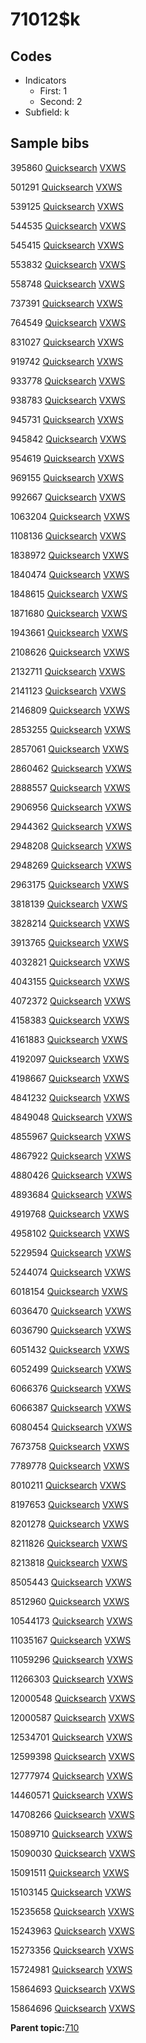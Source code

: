 # 71012$k

## Codes

-   Indicators
    -   First: 1
    -   Second: 2
-   Subfield: k

## Sample bibs

395860 [Quicksearch](https://search.library.yale.edu/catalog/395860) [VXWS](http://prodorbis.library.yale.edu:7014/vxws/GetHoldingsService?bibId=395860)

501291 [Quicksearch](https://search.library.yale.edu/catalog/501291) [VXWS](http://prodorbis.library.yale.edu:7014/vxws/GetHoldingsService?bibId=501291)

539125 [Quicksearch](https://search.library.yale.edu/catalog/539125) [VXWS](http://prodorbis.library.yale.edu:7014/vxws/GetHoldingsService?bibId=539125)

544535 [Quicksearch](https://search.library.yale.edu/catalog/544535) [VXWS](http://prodorbis.library.yale.edu:7014/vxws/GetHoldingsService?bibId=544535)

545415 [Quicksearch](https://search.library.yale.edu/catalog/545415) [VXWS](http://prodorbis.library.yale.edu:7014/vxws/GetHoldingsService?bibId=545415)

553832 [Quicksearch](https://search.library.yale.edu/catalog/553832) [VXWS](http://prodorbis.library.yale.edu:7014/vxws/GetHoldingsService?bibId=553832)

558748 [Quicksearch](https://search.library.yale.edu/catalog/558748) [VXWS](http://prodorbis.library.yale.edu:7014/vxws/GetHoldingsService?bibId=558748)

737391 [Quicksearch](https://search.library.yale.edu/catalog/737391) [VXWS](http://prodorbis.library.yale.edu:7014/vxws/GetHoldingsService?bibId=737391)

764549 [Quicksearch](https://search.library.yale.edu/catalog/764549) [VXWS](http://prodorbis.library.yale.edu:7014/vxws/GetHoldingsService?bibId=764549)

831027 [Quicksearch](https://search.library.yale.edu/catalog/831027) [VXWS](http://prodorbis.library.yale.edu:7014/vxws/GetHoldingsService?bibId=831027)

919742 [Quicksearch](https://search.library.yale.edu/catalog/919742) [VXWS](http://prodorbis.library.yale.edu:7014/vxws/GetHoldingsService?bibId=919742)

933778 [Quicksearch](https://search.library.yale.edu/catalog/933778) [VXWS](http://prodorbis.library.yale.edu:7014/vxws/GetHoldingsService?bibId=933778)

938783 [Quicksearch](https://search.library.yale.edu/catalog/938783) [VXWS](http://prodorbis.library.yale.edu:7014/vxws/GetHoldingsService?bibId=938783)

945731 [Quicksearch](https://search.library.yale.edu/catalog/945731) [VXWS](http://prodorbis.library.yale.edu:7014/vxws/GetHoldingsService?bibId=945731)

945842 [Quicksearch](https://search.library.yale.edu/catalog/945842) [VXWS](http://prodorbis.library.yale.edu:7014/vxws/GetHoldingsService?bibId=945842)

954619 [Quicksearch](https://search.library.yale.edu/catalog/954619) [VXWS](http://prodorbis.library.yale.edu:7014/vxws/GetHoldingsService?bibId=954619)

969155 [Quicksearch](https://search.library.yale.edu/catalog/969155) [VXWS](http://prodorbis.library.yale.edu:7014/vxws/GetHoldingsService?bibId=969155)

992667 [Quicksearch](https://search.library.yale.edu/catalog/992667) [VXWS](http://prodorbis.library.yale.edu:7014/vxws/GetHoldingsService?bibId=992667)

1063204 [Quicksearch](https://search.library.yale.edu/catalog/1063204) [VXWS](http://prodorbis.library.yale.edu:7014/vxws/GetHoldingsService?bibId=1063204)

1108136 [Quicksearch](https://search.library.yale.edu/catalog/1108136) [VXWS](http://prodorbis.library.yale.edu:7014/vxws/GetHoldingsService?bibId=1108136)

1838972 [Quicksearch](https://search.library.yale.edu/catalog/1838972) [VXWS](http://prodorbis.library.yale.edu:7014/vxws/GetHoldingsService?bibId=1838972)

1840474 [Quicksearch](https://search.library.yale.edu/catalog/1840474) [VXWS](http://prodorbis.library.yale.edu:7014/vxws/GetHoldingsService?bibId=1840474)

1848615 [Quicksearch](https://search.library.yale.edu/catalog/1848615) [VXWS](http://prodorbis.library.yale.edu:7014/vxws/GetHoldingsService?bibId=1848615)

1871680 [Quicksearch](https://search.library.yale.edu/catalog/1871680) [VXWS](http://prodorbis.library.yale.edu:7014/vxws/GetHoldingsService?bibId=1871680)

1943661 [Quicksearch](https://search.library.yale.edu/catalog/1943661) [VXWS](http://prodorbis.library.yale.edu:7014/vxws/GetHoldingsService?bibId=1943661)

2108626 [Quicksearch](https://search.library.yale.edu/catalog/2108626) [VXWS](http://prodorbis.library.yale.edu:7014/vxws/GetHoldingsService?bibId=2108626)

2132711 [Quicksearch](https://search.library.yale.edu/catalog/2132711) [VXWS](http://prodorbis.library.yale.edu:7014/vxws/GetHoldingsService?bibId=2132711)

2141123 [Quicksearch](https://search.library.yale.edu/catalog/2141123) [VXWS](http://prodorbis.library.yale.edu:7014/vxws/GetHoldingsService?bibId=2141123)

2146809 [Quicksearch](https://search.library.yale.edu/catalog/2146809) [VXWS](http://prodorbis.library.yale.edu:7014/vxws/GetHoldingsService?bibId=2146809)

2853255 [Quicksearch](https://search.library.yale.edu/catalog/2853255) [VXWS](http://prodorbis.library.yale.edu:7014/vxws/GetHoldingsService?bibId=2853255)

2857061 [Quicksearch](https://search.library.yale.edu/catalog/2857061) [VXWS](http://prodorbis.library.yale.edu:7014/vxws/GetHoldingsService?bibId=2857061)

2860462 [Quicksearch](https://search.library.yale.edu/catalog/2860462) [VXWS](http://prodorbis.library.yale.edu:7014/vxws/GetHoldingsService?bibId=2860462)

2888557 [Quicksearch](https://search.library.yale.edu/catalog/2888557) [VXWS](http://prodorbis.library.yale.edu:7014/vxws/GetHoldingsService?bibId=2888557)

2906956 [Quicksearch](https://search.library.yale.edu/catalog/2906956) [VXWS](http://prodorbis.library.yale.edu:7014/vxws/GetHoldingsService?bibId=2906956)

2944362 [Quicksearch](https://search.library.yale.edu/catalog/2944362) [VXWS](http://prodorbis.library.yale.edu:7014/vxws/GetHoldingsService?bibId=2944362)

2948208 [Quicksearch](https://search.library.yale.edu/catalog/2948208) [VXWS](http://prodorbis.library.yale.edu:7014/vxws/GetHoldingsService?bibId=2948208)

2948269 [Quicksearch](https://search.library.yale.edu/catalog/2948269) [VXWS](http://prodorbis.library.yale.edu:7014/vxws/GetHoldingsService?bibId=2948269)

2963175 [Quicksearch](https://search.library.yale.edu/catalog/2963175) [VXWS](http://prodorbis.library.yale.edu:7014/vxws/GetHoldingsService?bibId=2963175)

3818139 [Quicksearch](https://search.library.yale.edu/catalog/3818139) [VXWS](http://prodorbis.library.yale.edu:7014/vxws/GetHoldingsService?bibId=3818139)

3828214 [Quicksearch](https://search.library.yale.edu/catalog/3828214) [VXWS](http://prodorbis.library.yale.edu:7014/vxws/GetHoldingsService?bibId=3828214)

3913765 [Quicksearch](https://search.library.yale.edu/catalog/3913765) [VXWS](http://prodorbis.library.yale.edu:7014/vxws/GetHoldingsService?bibId=3913765)

4032821 [Quicksearch](https://search.library.yale.edu/catalog/4032821) [VXWS](http://prodorbis.library.yale.edu:7014/vxws/GetHoldingsService?bibId=4032821)

4043155 [Quicksearch](https://search.library.yale.edu/catalog/4043155) [VXWS](http://prodorbis.library.yale.edu:7014/vxws/GetHoldingsService?bibId=4043155)

4072372 [Quicksearch](https://search.library.yale.edu/catalog/4072372) [VXWS](http://prodorbis.library.yale.edu:7014/vxws/GetHoldingsService?bibId=4072372)

4158383 [Quicksearch](https://search.library.yale.edu/catalog/4158383) [VXWS](http://prodorbis.library.yale.edu:7014/vxws/GetHoldingsService?bibId=4158383)

4161883 [Quicksearch](https://search.library.yale.edu/catalog/4161883) [VXWS](http://prodorbis.library.yale.edu:7014/vxws/GetHoldingsService?bibId=4161883)

4192097 [Quicksearch](https://search.library.yale.edu/catalog/4192097) [VXWS](http://prodorbis.library.yale.edu:7014/vxws/GetHoldingsService?bibId=4192097)

4198667 [Quicksearch](https://search.library.yale.edu/catalog/4198667) [VXWS](http://prodorbis.library.yale.edu:7014/vxws/GetHoldingsService?bibId=4198667)

4841232 [Quicksearch](https://search.library.yale.edu/catalog/4841232) [VXWS](http://prodorbis.library.yale.edu:7014/vxws/GetHoldingsService?bibId=4841232)

4849048 [Quicksearch](https://search.library.yale.edu/catalog/4849048) [VXWS](http://prodorbis.library.yale.edu:7014/vxws/GetHoldingsService?bibId=4849048)

4855967 [Quicksearch](https://search.library.yale.edu/catalog/4855967) [VXWS](http://prodorbis.library.yale.edu:7014/vxws/GetHoldingsService?bibId=4855967)

4867922 [Quicksearch](https://search.library.yale.edu/catalog/4867922) [VXWS](http://prodorbis.library.yale.edu:7014/vxws/GetHoldingsService?bibId=4867922)

4880426 [Quicksearch](https://search.library.yale.edu/catalog/4880426) [VXWS](http://prodorbis.library.yale.edu:7014/vxws/GetHoldingsService?bibId=4880426)

4893684 [Quicksearch](https://search.library.yale.edu/catalog/4893684) [VXWS](http://prodorbis.library.yale.edu:7014/vxws/GetHoldingsService?bibId=4893684)

4919768 [Quicksearch](https://search.library.yale.edu/catalog/4919768) [VXWS](http://prodorbis.library.yale.edu:7014/vxws/GetHoldingsService?bibId=4919768)

4958102 [Quicksearch](https://search.library.yale.edu/catalog/4958102) [VXWS](http://prodorbis.library.yale.edu:7014/vxws/GetHoldingsService?bibId=4958102)

5229594 [Quicksearch](https://search.library.yale.edu/catalog/5229594) [VXWS](http://prodorbis.library.yale.edu:7014/vxws/GetHoldingsService?bibId=5229594)

5244074 [Quicksearch](https://search.library.yale.edu/catalog/5244074) [VXWS](http://prodorbis.library.yale.edu:7014/vxws/GetHoldingsService?bibId=5244074)

6018154 [Quicksearch](https://search.library.yale.edu/catalog/6018154) [VXWS](http://prodorbis.library.yale.edu:7014/vxws/GetHoldingsService?bibId=6018154)

6036470 [Quicksearch](https://search.library.yale.edu/catalog/6036470) [VXWS](http://prodorbis.library.yale.edu:7014/vxws/GetHoldingsService?bibId=6036470)

6036790 [Quicksearch](https://search.library.yale.edu/catalog/6036790) [VXWS](http://prodorbis.library.yale.edu:7014/vxws/GetHoldingsService?bibId=6036790)

6051432 [Quicksearch](https://search.library.yale.edu/catalog/6051432) [VXWS](http://prodorbis.library.yale.edu:7014/vxws/GetHoldingsService?bibId=6051432)

6052499 [Quicksearch](https://search.library.yale.edu/catalog/6052499) [VXWS](http://prodorbis.library.yale.edu:7014/vxws/GetHoldingsService?bibId=6052499)

6066376 [Quicksearch](https://search.library.yale.edu/catalog/6066376) [VXWS](http://prodorbis.library.yale.edu:7014/vxws/GetHoldingsService?bibId=6066376)

6066387 [Quicksearch](https://search.library.yale.edu/catalog/6066387) [VXWS](http://prodorbis.library.yale.edu:7014/vxws/GetHoldingsService?bibId=6066387)

6080454 [Quicksearch](https://search.library.yale.edu/catalog/6080454) [VXWS](http://prodorbis.library.yale.edu:7014/vxws/GetHoldingsService?bibId=6080454)

7673758 [Quicksearch](https://search.library.yale.edu/catalog/7673758) [VXWS](http://prodorbis.library.yale.edu:7014/vxws/GetHoldingsService?bibId=7673758)

7789778 [Quicksearch](https://search.library.yale.edu/catalog/7789778) [VXWS](http://prodorbis.library.yale.edu:7014/vxws/GetHoldingsService?bibId=7789778)

8010211 [Quicksearch](https://search.library.yale.edu/catalog/8010211) [VXWS](http://prodorbis.library.yale.edu:7014/vxws/GetHoldingsService?bibId=8010211)

8197653 [Quicksearch](https://search.library.yale.edu/catalog/8197653) [VXWS](http://prodorbis.library.yale.edu:7014/vxws/GetHoldingsService?bibId=8197653)

8201278 [Quicksearch](https://search.library.yale.edu/catalog/8201278) [VXWS](http://prodorbis.library.yale.edu:7014/vxws/GetHoldingsService?bibId=8201278)

8211826 [Quicksearch](https://search.library.yale.edu/catalog/8211826) [VXWS](http://prodorbis.library.yale.edu:7014/vxws/GetHoldingsService?bibId=8211826)

8213818 [Quicksearch](https://search.library.yale.edu/catalog/8213818) [VXWS](http://prodorbis.library.yale.edu:7014/vxws/GetHoldingsService?bibId=8213818)

8505443 [Quicksearch](https://search.library.yale.edu/catalog/8505443) [VXWS](http://prodorbis.library.yale.edu:7014/vxws/GetHoldingsService?bibId=8505443)

8512960 [Quicksearch](https://search.library.yale.edu/catalog/8512960) [VXWS](http://prodorbis.library.yale.edu:7014/vxws/GetHoldingsService?bibId=8512960)

10544173 [Quicksearch](https://search.library.yale.edu/catalog/10544173) [VXWS](http://prodorbis.library.yale.edu:7014/vxws/GetHoldingsService?bibId=10544173)

11035167 [Quicksearch](https://search.library.yale.edu/catalog/11035167) [VXWS](http://prodorbis.library.yale.edu:7014/vxws/GetHoldingsService?bibId=11035167)

11059296 [Quicksearch](https://search.library.yale.edu/catalog/11059296) [VXWS](http://prodorbis.library.yale.edu:7014/vxws/GetHoldingsService?bibId=11059296)

11266303 [Quicksearch](https://search.library.yale.edu/catalog/11266303) [VXWS](http://prodorbis.library.yale.edu:7014/vxws/GetHoldingsService?bibId=11266303)

12000548 [Quicksearch](https://search.library.yale.edu/catalog/12000548) [VXWS](http://prodorbis.library.yale.edu:7014/vxws/GetHoldingsService?bibId=12000548)

12000587 [Quicksearch](https://search.library.yale.edu/catalog/12000587) [VXWS](http://prodorbis.library.yale.edu:7014/vxws/GetHoldingsService?bibId=12000587)

12534701 [Quicksearch](https://search.library.yale.edu/catalog/12534701) [VXWS](http://prodorbis.library.yale.edu:7014/vxws/GetHoldingsService?bibId=12534701)

12599398 [Quicksearch](https://search.library.yale.edu/catalog/12599398) [VXWS](http://prodorbis.library.yale.edu:7014/vxws/GetHoldingsService?bibId=12599398)

12777974 [Quicksearch](https://search.library.yale.edu/catalog/12777974) [VXWS](http://prodorbis.library.yale.edu:7014/vxws/GetHoldingsService?bibId=12777974)

14460571 [Quicksearch](https://search.library.yale.edu/catalog/14460571) [VXWS](http://prodorbis.library.yale.edu:7014/vxws/GetHoldingsService?bibId=14460571)

14708266 [Quicksearch](https://search.library.yale.edu/catalog/14708266) [VXWS](http://prodorbis.library.yale.edu:7014/vxws/GetHoldingsService?bibId=14708266)

15089710 [Quicksearch](https://search.library.yale.edu/catalog/15089710) [VXWS](http://prodorbis.library.yale.edu:7014/vxws/GetHoldingsService?bibId=15089710)

15090030 [Quicksearch](https://search.library.yale.edu/catalog/15090030) [VXWS](http://prodorbis.library.yale.edu:7014/vxws/GetHoldingsService?bibId=15090030)

15091511 [Quicksearch](https://search.library.yale.edu/catalog/15091511) [VXWS](http://prodorbis.library.yale.edu:7014/vxws/GetHoldingsService?bibId=15091511)

15103145 [Quicksearch](https://search.library.yale.edu/catalog/15103145) [VXWS](http://prodorbis.library.yale.edu:7014/vxws/GetHoldingsService?bibId=15103145)

15235658 [Quicksearch](https://search.library.yale.edu/catalog/15235658) [VXWS](http://prodorbis.library.yale.edu:7014/vxws/GetHoldingsService?bibId=15235658)

15243963 [Quicksearch](https://search.library.yale.edu/catalog/15243963) [VXWS](http://prodorbis.library.yale.edu:7014/vxws/GetHoldingsService?bibId=15243963)

15273356 [Quicksearch](https://search.library.yale.edu/catalog/15273356) [VXWS](http://prodorbis.library.yale.edu:7014/vxws/GetHoldingsService?bibId=15273356)

15724981 [Quicksearch](https://search.library.yale.edu/catalog/15724981) [VXWS](http://prodorbis.library.yale.edu:7014/vxws/GetHoldingsService?bibId=15724981)

15864693 [Quicksearch](https://search.library.yale.edu/catalog/15864693) [VXWS](http://prodorbis.library.yale.edu:7014/vxws/GetHoldingsService?bibId=15864693)

15864696 [Quicksearch](https://search.library.yale.edu/catalog/15864696) [VXWS](http://prodorbis.library.yale.edu:7014/vxws/GetHoldingsService?bibId=15864696)

**Parent topic:**[710](../../tags/710/710.md)

